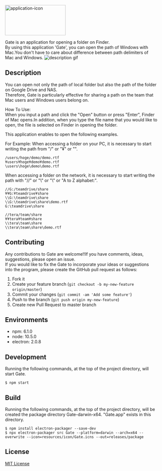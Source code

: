 <img src="https://raw.githubusercontent.com/wiki/zetton-31/Gate/images/readme-top.png" alt="application-icon" width="200" height="100">

Gate is an application for opening a folder on Finder.  
By using this application 'Gate', you can open the path of Windows with Mac.You don't have to care about difference between path delimiters of Mac and Windows.
![description gif](https://raw.githubusercontent.com/wiki/zetton-31/Gate/images/description.gif)

## Description
You can open not only the path of local folder but also the path of the folder on Google Drive and NAS.  
Therefore, Gate is particularly effective for sharing a path on the team that Mac users and Windows users belong on.

How To Use:  
When you input a path and click the "Open" button or press "Enter", Finder of Mac opens.In addition, when you type the file name that you would like to open, the file is selected on Finder in opening the folder.

This application enables to open the following examples.

For Example:
When accessing a folder on your PC, it is necessary to start writing the path from "/" or "¥" or "\".
```
/users/hoge/demo/demo.rtf
¥users¥hoge¥demo¥demo.rtf
\users\hoge\demo\demo.rtf
```

When accessing a folder on the network, it is necessary to start writing the path with "//" or "\\" or "\\" or "A to Z alphabet:".
```
//G:/teamdrive/share
¥¥G:¥teamdrive¥share
\\G:\teamdrive\share
\\G:\teamdrive\share\demo.rtf
G:\teamdrive\share

//tera/team/share
¥¥tera¥team¥share
\\tera\team\share
\\tera\team\share\demo.rtf
```

## Contributing
Any contributions to Gate are welcome!!If you have comments, ideas, suggestions, please open an issue.  
If you would like to fix the Gate to incorporate your ideas or suggestions into the program, please create the GitHub pull request as follows:  

1. Fork it
2. Create your feature branch (`git checkout -b my-new-feature origin/master`)
3. Commit your changes (`git commit -am 'Add some feature'`)
4. Push to the branch (`git push origin my-new-feature`)
5. Create new Pull Request to master branch

## Environments
* npm:  6.1.0
* node: 10.5.0
* electron: 2.0.8

## Development
Running the following commands, at the top of the project directory, will start Gate.
```
$ npm start
```

## Build
Running the following commands, at the top of the project directory, will be created the package directory Gate-darwin-x64.
"Gate.app" exists in this directory.
```
$ npm install electron-packager --save-dev
$ npx electron-packager src Gate --platform=darwin --arch=x64 --overwrite --icon=resources/icon/Gate.icns --out=releases/package
```

## License
[MIT License](https://github.com/zetton-31/Gate/blob/master/LICENSE)
